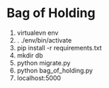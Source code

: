 # Bag of Holding

1. virtualevn env
2. . ./env/bin/activate
3. pip install -r requirements.txt
4. mkdir db
5. python migrate.py
6. python bag_of_holding.py
7. localhost:5000
